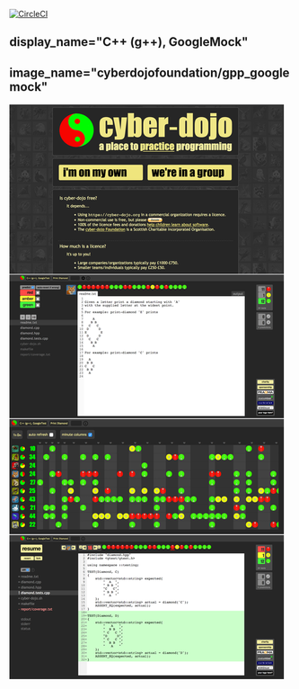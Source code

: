 [![CircleCI](https://circleci.com/gh/cyber-dojo-languages/gplusplus-googlemock.svg?style=svg)](https://circleci.com/gh/cyber-dojo-languages/gplusplus-googlemock)

## display_name="C++ (g++), GoogleMock"
## image_name="cyberdojofoundation/gpp_googlemock"

![cyber-dojo.org home page](https://github.com/cyber-dojo/cyber-dojo/blob/master/shared/home_page_snapshot.png)